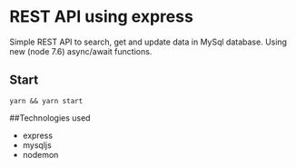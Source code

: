 # REST API using express

Simple REST API to search, get and update data in MySql database. Using new (node 7.6) async/await functions.

## Start
```
yarn && yarn start
```

##Technologies used
- express
- mysqljs
- nodemon
